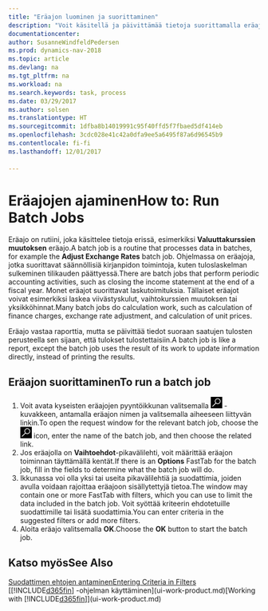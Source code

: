 ```yaml
---
title: "Eräajon luominen ja suorittaminen"
description: "Voit käsitellä ja päivittämää tietoja suorittamalla eräajon esimerkiksi kausiluontoisissa kirjanpitotehtävissä tai laskutoimituksissa."
documentationcenter: 
author: SusanneWindfeldPedersen
ms.prod: dynamics-nav-2018
ms.topic: article
ms.devlang: na
ms.tgt_pltfrm: na
ms.workload: na
ms.search.keywords: task, process
ms.date: 03/29/2017
ms.author: solsen
ms.translationtype: HT
ms.sourcegitcommit: 1dfba8b14019991c95f40ffd5f7fbaed5df414eb
ms.openlocfilehash: 3cdc028e41c42a0dfa9ee5a6495f87a6d96545b9
ms.contentlocale: fi-fi
ms.lasthandoff: 12/01/2017

---
```

# <a name="how-to-run-batch-jobs"></a><span data-ttu-id="db7e9-103">Eräajojen ajaminen</span><span class="sxs-lookup"><span data-stu-id="db7e9-103">How to: Run Batch Jobs</span></span>
<span data-ttu-id="db7e9-104">Eräajo on rutiini, joka käsittelee tietoja erissä, esimerkiksi **Valuuttakurssien muutoksen** eräajo.</span><span class="sxs-lookup"><span data-stu-id="db7e9-104">A batch job is a routine that processes data in batches, for example the **Adjust Exchange Rates** batch job.</span></span> <span data-ttu-id="db7e9-105">Ohjelmassa on eräajoja, jotka suorittavat säännöllisiä kirjanpidon toimintoja, kuten tuloslaskelman sulkeminen tilikauden päättyessä.</span><span class="sxs-lookup"><span data-stu-id="db7e9-105">There are batch jobs that perform periodic accounting activities, such as closing the income statement at the end of a fiscal year.</span></span> <span data-ttu-id="db7e9-106">Monet eräajot suorittavat laskutoimituksia. Tällaiset eräajot voivat esimerkiksi laskea viivästyskulut, vaihtokurssien muutoksen tai yksikköhinnat.</span><span class="sxs-lookup"><span data-stu-id="db7e9-106">Many batch jobs do calculation work, such as calculation of finance charges, exchange rate adjustment, and calculation of unit prices.</span></span>

<span data-ttu-id="db7e9-107">Eräajo vastaa raporttia, mutta se päivittää tiedot suoraan saatujen tulosten perusteella sen sijaan, että tulokset tulostettaisiin.</span><span class="sxs-lookup"><span data-stu-id="db7e9-107">A batch job is like a report, except the batch job uses the result of its work to update information directly, instead of printing the results.</span></span>

## <a name="to-run-a-batch-job"></a><span data-ttu-id="db7e9-108">Eräajon suorittaminen</span><span class="sxs-lookup"><span data-stu-id="db7e9-108">To run a batch job</span></span>
1. <span data-ttu-id="db7e9-109">Voit avata kyseisten eräajojen pyyntöikkunan valitsemalla ![Etsi sivua tai raporttia](media/ui-search/search_small.png "Etsi sivua tai raporttia -kuvake") -kuvakkeen, antamalla eräajon nimen ja valitsemalla aiheeseen liittyvän linkin.</span><span class="sxs-lookup"><span data-stu-id="db7e9-109">To open the request window for the relevant batch job, choose the ![Search for Page or Report](media/ui-search/search_small.png "Search for Page or Report icon") icon, enter the name of the batch job, and then choose the related link.</span></span>
2. <span data-ttu-id="db7e9-110">Jos eräajolla on **Vaihtoehdot**-pikavälilehti, voit määrittää eräajon toiminnan täyttämällä kentät.</span><span class="sxs-lookup"><span data-stu-id="db7e9-110">If there is an **Options** FastTab for the batch job, fill in the fields to determine what the batch job will do.</span></span>
3. <span data-ttu-id="db7e9-111">Ikkunassa voi olla yksi tai useita pikavälilehtiä ja suodattimia, joiden avulla voidaan rajoittaa eräajoon sisällytettyjä tietoa.</span><span class="sxs-lookup"><span data-stu-id="db7e9-111">The window may contain one or more FastTab with filters, which you can use to limit the data included in the batch job.</span></span> <span data-ttu-id="db7e9-112">Voit syöttää kriteerin ehdotetuille suodattimille tai lisätä suodattimia.</span><span class="sxs-lookup"><span data-stu-id="db7e9-112">You can enter criteria in the suggested filters or add more filters.</span></span>
4. <span data-ttu-id="db7e9-113">Aloita eräajo valitsemalla **OK**.</span><span class="sxs-lookup"><span data-stu-id="db7e9-113">Choose the **OK** button to start the batch job.</span></span>

## <a name="see-also"></a><span data-ttu-id="db7e9-114">Katso myös</span><span class="sxs-lookup"><span data-stu-id="db7e9-114">See Also</span></span>
[<span data-ttu-id="db7e9-115">Suodattimen ehtojen antaminen</span><span class="sxs-lookup"><span data-stu-id="db7e9-115">Entering Criteria in Filters</span></span>](ui-enter-criteria-filters.md)  
<span data-ttu-id="db7e9-116">[[!INCLUDE[d365fin](includes/d365fin_md.md)] -ohjelman käyttäminen](ui-work-product.md)</span><span class="sxs-lookup"><span data-stu-id="db7e9-116">[Working with [!INCLUDE[d365fin](includes/d365fin_md.md)]](ui-work-product.md)</span></span>

